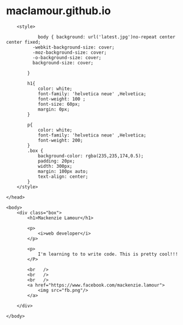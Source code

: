 # maclamour.github.io

<html>
	<head> 

		<style>
				
				body { background: url('latest.jpg')no-repeat center center fixed; 
			  -webkit-background-size: cover;
			  -moz-background-size: cover;
			  -o-background-size: cover;
			  background-size: cover;
					  
			}

			h1{ 
				color: white; 
				font-family: 'helvetica neue' ,Helvetica;
				font-weight: 100 ;
				font-size: 60px;
				margin: 0px;
			}

			p{
				color: white;
				font-family: 'helvetica neue' ,Helvetica;
				font-weight: 200;
			}
			.box {
				background-color: rgba(235,235,174,0.5);
				padding: 20px;
				width: 300px; 
				margin: 100px auto;
				text-align: center;
			}
		</style>

	</head>

	<body>
		<div class="box">
			<h1>Mackenzie Lamour</h1>
		
			<p>
				<i>web developer</i>
			</p>	

			<p> 
				I'm learning to to write code. This is pretty cool!!! 
			</P>	

			<br   />
			<br   />
			<br   />
			<a href="https://www.facebook.com/mackenzie.lamour">
				<img src="fb.png"/> 
			</a>

		</div>

	</body>

</html> 
